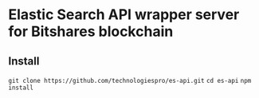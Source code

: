 # Elastic Search API wrapper server for Bitshares blockchain

## Install

`git clone https://github.com/technologiespro/es-api.git`
`cd es-api`
`npm install`




